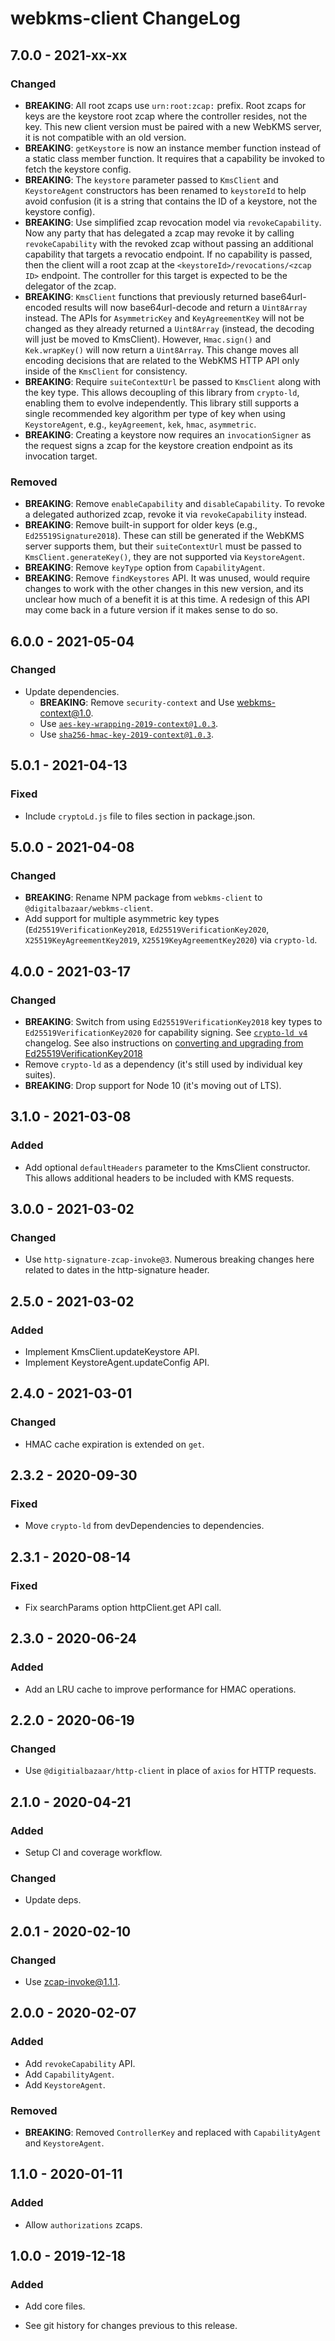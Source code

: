 # webkms-client ChangeLog

## 7.0.0 - 2021-xx-xx

### Changed
- **BREAKING**: All root zcaps use `urn:root:zcap:` prefix. Root zcaps
  for keys are the keystore root zcap where the controller resides, not
  the key. This new client version must be paired with a new WebKMS
  server, it is not compatible with an old version.
- **BREAKING**: `getKeystore` is now an instance member function instead
  of a static class member function. It requires that a capability be
  invoked to fetch the keystore config.
- **BREAKING**: The `keystore` parameter passed to `KmsClient` and
  `KeystoreAgent` constructors has been renamed to `keystoreId` to
  help avoid confusion (it is a string that contains the ID of a
  keystore, not the keystore config).
- **BREAKING**: Use simplified zcap revocation model via `revokeCapability`.
  Now any party that has delegated a zcap may revoke it by calling
  `revokeCapability` with the revoked zcap without passing an additional
  capability that targets a revocatio endpoint. If no capability is passed,
  then the client will a root zcap at the `<keystoreId>/revocations/<zcap ID>`
  endpoint. The controller for this target is expected to be the delegator
  of the zcap.
- **BREAKING**: `KmsClient` functions that previously returned
  base64url-encoded results will now base64url-decode and return a
  `Uint8Array` instead. The APIs for `AsymmetricKey` and `KeyAgreementKey` will
  not be changed as they already returned a `Uint8Array` (instead, the decoding
  will just be moved to KmsClient). However, `Hmac.sign()` and `Kek.wrapKey()`
  will now return a `Uint8Array`. This change moves all encoding decisions that
  are related to the WebKMS HTTP API only inside of the `KmsClient` for
  consistency.
- **BREAKING**: Require `suiteContextUrl` be passed to `KmsClient` along with
  the key type. This allows decoupling of this library from `crypto-ld`,
  enabling them to evolve independently. This library still supports a single
  recommended key algorithm per type of key when using `KeystoreAgent`, e.g.,
  `keyAgreement`, `kek`, `hmac`, `asymmetric`.
- **BREAKING**: Creating a keystore now requires an `invocationSigner` as
  the request signs a zcap for the keystore creation endpoint as its
  invocation target.

### Removed
- **BREAKING**: Remove `enableCapability` and `disableCapability`. To revoke a
  delegated authorized zcap, revoke it via `revokeCapability` instead.
- **BREAKING**: Remove built-in support for older keys
  (e.g., `Ed25519Signature2018`). These can still be generated if the WebKMS
  server supports them, but their `suiteContextUrl` must be passed to
  `KmsClient.generateKey()`, they are not supported via `KeystoreAgent`.
- **BREAKING**: Remove `keyType` option from `CapabilityAgent`.
- **BREAKING**: Remove `findKeystores` API. It was unused, would require
  changes to work with the other changes in this new version, and its unclear
  how much of a benefit it is at this time. A redesign of this API may come
  back in a future version if it makes sense to do so.

## 6.0.0 - 2021-05-04

### Changed
- Update dependencies.
  - **BREAKING**: Remove `security-context` and Use [webkms-context@1.0](https://github.com/digitalbazaar/webkms-context/blob/main/CHANGELOG.md).
  - Use [`aes-key-wrapping-2019-context@1.0.3`](https://github.com/digitalbazaar/aes-key-wrapping-2019-context/blob/main/CHANGELOG.md).
  - Use [`sha256-hmac-key-2019-context@1.0.3`](https://github.com/digitalbazaar/sha256-hmac-key-2019-context/blob/main/CHANGELOG.md).

## 5.0.1 - 2021-04-13

### Fixed
- Include `cryptoLd.js` file to files section in package.json.

## 5.0.0 - 2021-04-08

### Changed
- **BREAKING**: Rename NPM package from `webkms-client` to
  `@digitalbazaar/webkms-client`.
- Add support for multiple asymmetric key types (`Ed25519VerificationKey2018`,
  `Ed25519VerificationKey2020`, `X25519KeyAgreementKey2019`,
  `X25519KeyAgreementKey2020`) via `crypto-ld`.

## 4.0.0 - 2021-03-17

### Changed
- **BREAKING**: Switch from using `Ed25519VerificationKey2018` key types
  to `Ed25519VerificationKey2020` for capability signing.
  See [`crypto-ld v4`](https://github.com/digitalbazaar/crypto-ld/blob/master/CHANGELOG.md#400---2020-08-01)
  changelog.
  See also instructions on
  [converting and upgrading from Ed25519VerificationKey2018](https://github.com/digitalbazaar/ed25519-verification-key-2020#converting-from-previous-ed25519verificationkey2018-key-type)
- Remove `crypto-ld` as a dependency (it's still used by individual key suites).
- **BREAKING**: Drop support for Node 10 (it's moving out of LTS).

## 3.1.0 - 2021-03-08

### Added
- Add optional `defaultHeaders` parameter to the KmsClient constructor. This
  allows additional headers to be included with KMS requests.

## 3.0.0 - 2021-03-02

### Changed
- Use `http-signature-zcap-invoke@3`. Numerous breaking changes here related
  to dates in the http-signature header.

## 2.5.0 - 2021-03-02

### Added
- Implement KmsClient.updateKeystore API.
- Implement KeystoreAgent.updateConfig API.

## 2.4.0 - 2021-03-01

### Changed
- HMAC cache expiration is extended on `get`.

## 2.3.2 - 2020-09-30

### Fixed
- Move `crypto-ld` from devDependencies to dependencies.

## 2.3.1 - 2020-08-14

### Fixed
- Fix searchParams option httpClient.get API call.

## 2.3.0 - 2020-06-24

### Added
- Add an LRU cache to improve performance for HMAC operations.

## 2.2.0 - 2020-06-19

### Changed
- Use `@digitialbazaar/http-client` in place of `axios` for HTTP requests.

## 2.1.0 - 2020-04-21

### Added
- Setup CI and coverage workflow.

### Changed
- Update deps.

## 2.0.1 - 2020-02-10

### Changed
- Use zcap-invoke@1.1.1.

## 2.0.0 - 2020-02-07

### Added
- Add `revokeCapability` API.
- Add `CapabilityAgent`.
- Add `KeystoreAgent`.

### Removed
- **BREAKING**: Removed `ControllerKey` and replaced with `CapabilityAgent`
  and `KeystoreAgent`.

## 1.1.0 - 2020-01-11

### Added
- Allow `authorizations` zcaps.

## 1.0.0 - 2019-12-18

### Added
- Add core files.

- See git history for changes previous to this release.
